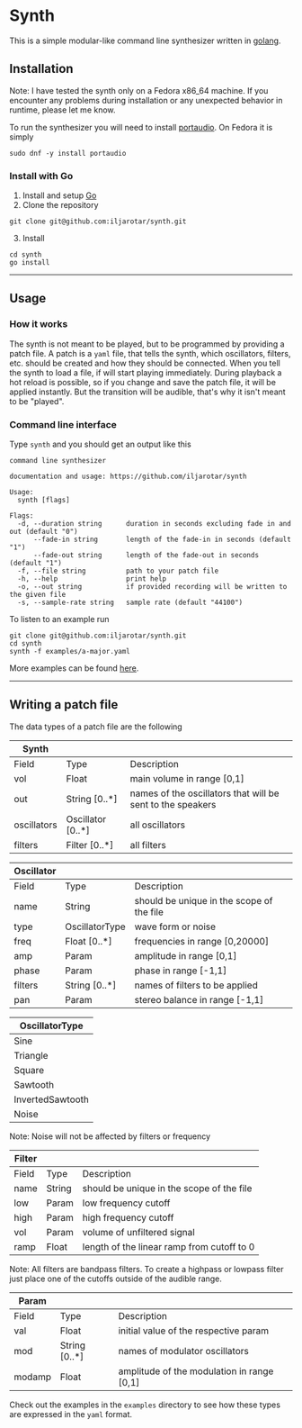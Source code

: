 # Synth

This is a simple modular-like command line synthesizer written in [golang](https://go.dev/).

## Installation

Note: I have tested the synth only on a Fedora x86_64 machine. If you encounter any problems during installation or any unexpected behavior in runtime, please let me know.

To run the synthesizer you will need to install [portaudio](http://portaudio.com/docs/v19-doxydocs/tutorial_start.html). On Fedora it is simply

```
sudo dnf -y install portaudio
```

### Install with Go

1. Install and setup [Go](https://go.dev/doc/install)
2. Clone the repository

```
git clone git@github.com:iljarotar/synth.git
```

3. Install

```
cd synth
go install
```

---

## Usage

### How it works

The synth is not meant to be played, but to be programmed by providing a patch file. A patch is a `yaml` file, that tells the synth, which oscillators, filters, etc. should be created and how they should be connected. When you tell the synth to load a file, if will start playing immediately. During playback a hot reload is possible, so if you change and save the patch file, it will be applied instantly. But the transition will be audible, that's why it isn't meant to be "played".

### Command line interface

Type `synth` and you should get an output like this

```
command line synthesizer

documentation and usage: https://github.com/iljarotar/synth

Usage:
  synth [flags]

Flags:
  -d, --duration string      duration in seconds excluding fade in and out (default "0")
      --fade-in string       length of the fade-in in seconds (default "1")
      --fade-out string      length of the fade-out in seconds (default "1")
  -f, --file string          path to your patch file
  -h, --help                 print help
  -o, --out string           if provided recording will be written to the given file
  -s, --sample-rate string   sample rate (default "44100")
```

To listen to an example run

```
git clone git@github.com:iljarotar/synth.git
cd synth
synth -f examples/a-major.yaml
```

More examples can be found [here](https://github.com/iljarotar/synth-patches).

---

## Writing a patch file

The data types of a patch file are the following

| Synth       |                   |                                                            |
| ----------- | ----------------- | ---------------------------------------------------------- |
| Field       | Type              | Description                                                |
| vol         | Float             | main volume in range [0,1]                                 |
| out         | String [0..*]     | names of the oscillators that will be sent to the speakers |
| oscillators | Oscillator [0..*] | all oscillators                                            |
| filters     | Filter [0..*]     | all filters                                                |

| Oscillator |                |                                           |
| ---------- | -------------- | ----------------------------------------- |
| Field      | Type           | Description                               |
| name       | String         | should be unique in the scope of the file |
| type       | OscillatorType | wave form or noise                        |
| freq       | Float [0..*]   | frequencies in range [0,20000]            |
| amp        | Param          | amplitude in range [0,1]                  |
| phase      | Param          | phase in range [-1,1]                     |
| filters    | String [0..*]  | names of filters to be applied            |
| pan        | Param          | stereo balance in range [-1,1]            |

| OscillatorType   |
| ---------------- |
| Sine             |
| Triangle         |
| Square           |
| Sawtooth         |
| InvertedSawtooth |
| Noise            |

Note: Noise will not be affected by filters or frequency

| Filter |        |                                            |
| ------ | ------ | ------------------------------------------ |
| Field  | Type   | Description                                |
| name   | String | should be unique in the scope of the file  |
| low    | Param  | low frequency cutoff                       |
| high   | Param  | high frequency cutoff                      |
| vol    | Param  | volume of unfiltered signal                |
| ramp   | Float  | length of the linear ramp from cutoff to 0 |

Note: All filters are bandpass filters. To create a highpass or lowpass filter just place one of the cutoffs outside of the audible range.

| Param  |               |                                            |
| ------ | ------------- | ------------------------------------------ |
| Field  | Type          | Description                                |
| val    | Float         | initial value of the respective param      |
| mod    | String [0..*] | names of modulator oscillators             |
| modamp | Float         | amplitude of the modulation in range [0,1] |

Check out the examples in the `examples` directory to see how these types are expressed in the `yaml` format.

